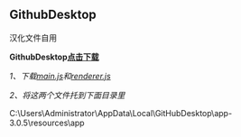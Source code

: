 ## GithubDesktop
 汉化文件自用
 
**GithubDesktop[点击下载](https://central.github.com/deployments/desktop/desktop/latest/win32)**
 
*1、下载[main.js](https://github.com/ichenc/GithubDesktop/releases/download/GithubDesktop/main.js)和[renderer.js](https://github.com/ichenc/GithubDesktop/releases/download/GithubDesktop/renderer.js)*

*2、将这两个文件托到下面目录里*

C:\Users\Administrator\AppData\Local\GitHubDesktop\app-3.0.5\resources\app
